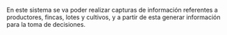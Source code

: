 En este sistema se va poder realizar capturas de información referentes a productores, fincas, lotes y cultivos, y a partir de esta generar información para la toma de decisiones.